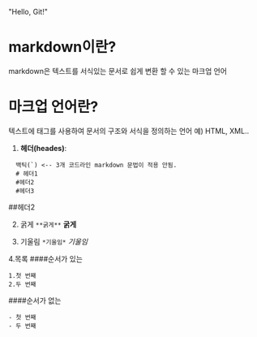 "Hello, Git!" 

# markdown이란?
markdown은 텍스트를 서식있는 문서로 쉽게 변환 할 수 있는 마크업 언어

# 마크업 언어란?
텍스트에 태그를 사용하여 문서의 구조와 서식을 정의하는 언어
예) HTML, XML..

1. **헤더(heades)**:
```
  백틱(`) <-- 3개 코드라인 markdown 문법이 적용 안됨.
  # 헤더1
  #헤더2
  #헤더3
```
##헤더2

2. 굵게
```**굵게**```
**굵게**

4. 기울림
```*기울임*```
*기울임*

4.목록
####순서가 있는
```
1.첫 번째
2.두 번째
```
####순서가 없는
```
- 첫 번째
- 두 번째
```
